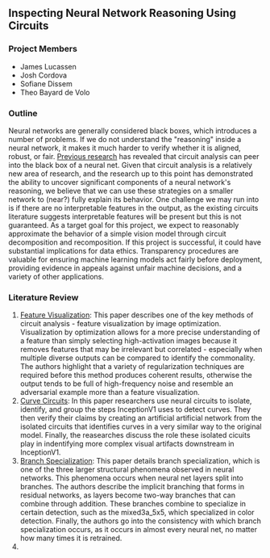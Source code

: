 ## Inspecting Neural Network Reasoning Using Circuits

### Project Members
- James Lucassen
- Josh Cordova
- Sofiane Dissem
- Theo Bayard de Volo

### Outline
Neural networks are generally considered black boxes, which introduces a number of problems. If we do not understand the "reasoning" inside a neural network, it makes it much harder to verify whether it is aligned, robust, or fair. [Previous research](https://distill.pub/2020/circuits/) has revealed that circuit analysis can peer into the black box of a neural net. Given that circuit analysis is a relatively new area of research, and the research up to this point has demonstrated the ability to uncover significant components of a neural network's reasoning, we believe that we can use these strategies on a smaller network to (near?) fully explain its behavior. One challenge we may run into is if there are no interpretable features in the output, as the existing circuits literature suggests interpretable features will be present but this is not guaranteed. As a target goal for this project, we expect to reasonably approximate the behavior of a simple vision model through circuit decomposition and recomposition. If this project is successful, it could have substantial implications for data ethics. Transparency procedures are valuable for ensuring machine learning models act fairly before deployment, providing evidence in appeals against unfair machine decisions, and a variety of other applications.

### Literature Review
1. [Feature Visualization](https://distill.pub/2017/feature-visualization/): This paper describes one of the key methods of circuit analysis - feature visualization by image optimization. Visualization by optimization allows for a more precise understanding of a feature than simply selecting high-activation images because it removes features that may be irrelevant but correlated - especially when multiple diverse outputs can be compared to identify the commonality. The authors highlight that a variety of regularization techniques are required before this method produces coherent results, otherwise the output tends to be full of high-frequency noise and resemble an adversarial example more than a feature visualization.
2. [Curve Circuits](https://distill.pub/2020/circuits/curve-circuits/): In this paper researchers use neural circuits to isolate, identify, and group the steps InceptionV1 uses to detect curves. They then verify their claims by creating an artificial artificial network from the isolated circuits that identifies curves in a very similar way to the original model. Finally, the reasearches discuss the role these isolated cicuits play in indentifying more complex visual artifacts downstream in InceptionV1.
3. [Branch Specialization](https://distill.pub/2020/circuits/branch-specialization/): This paper details branch specialization, which is one of the three larger structural phenomena observed in neural networks. This phenomena occurs when neural net layers split into branches. The authors describe the implicit branching that forms in residual networks, as layers become two-way branches that can combine through addition. These branches combine to specialize in certain detection, such as the mixed3a_5x5, which specialized in color detection. Finally, the authors go into the consistency with which branch specialization occurs, as it occurs in almost every neural net, no matter how many times it is retrained.
4. 
